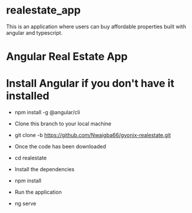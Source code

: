# realestate_app
This is an application where users can buy affordable properties built with angular and typescript.


# Angular Real Estate App

# Install Angular if you don't have it installed

- npm install -g @angular/cli

- Clone this branch to your local machine

- git clone -b https://github.com/Nwaigba66/gyonix-realestate.git

- Once the code has been downloaded

- cd realestate

- Install the dependencies

- npm install

- Run the application

- ng serve

